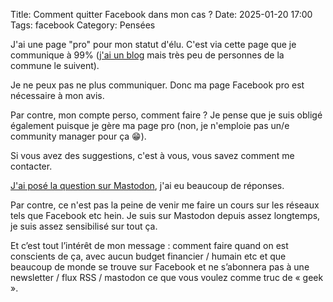 Title: Comment quitter Facebook dans mon cas ?
Date: 2025-01-20 17:00
Tags: facebook
Category: Pensées

J'ai une page "pro" pour mon statut d'élu. C'est via cette page que je communique à 99% ([j'ai un blog](https://www.nicolasloeuillet.fr/) mais très peu de personnes de la commune le suivent).

Je ne peux pas ne plus communiquer. Donc ma page Facebook pro est nécessaire à mon avis.

Par contre, mon compte perso, comment faire ?
Je pense que je suis obligé également puisque je gère ma page pro (non, je n'emploie pas un/e community manager pour ça 😁).

Si vous avez des suggestions, c'est à vous, vous savez comment me contacter.

[J'ai posé la question sur Mastodon](https://piaille.fr/@nicosomb/113854155039876998), j'ai eu beaucoup de réponses.

Par contre, ce n'est pas la peine de venir me faire un cours sur les réseaux tels que Facebook etc hein.
Je suis sur Mastodon depuis assez longtemps, je suis assez sensibilisé sur tout ça.

Et c’est tout l’intérêt de mon message : comment faire quand on est conscients de ça, avec aucun budget financier / humain etc et que beaucoup de monde se trouve sur Facebook et ne s’abonnera pas à une newsletter / flux RSS / mastodon ce que vous voulez comme truc de « geek ».
